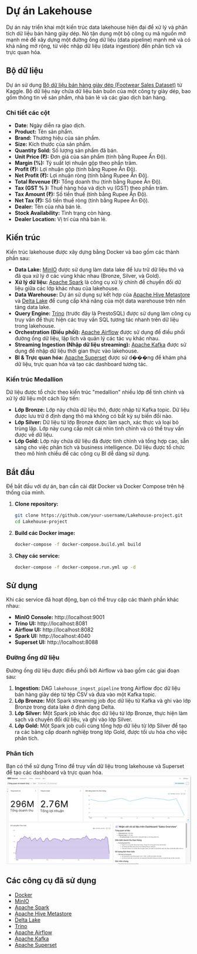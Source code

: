 # Dự án Lakehouse

Dự án này triển khai một kiến trúc data lakehouse hiện đại để xử lý và phân tích dữ liệu bán hàng giày dép. Nó tận dụng một bộ công cụ mã nguồn mở mạnh mẽ để xây dựng một đường ống dữ liệu (data pipeline) mạnh mẽ và có khả năng mở rộng, từ việc nhập dữ liệu (data ingestion) đến phân tích và trực quan hóa.

## Bộ dữ liệu

Dự án sử dụng [Bộ dữ liệu bán hàng giày dép (Footwear Sales Dataset)](https://www.kaggle.com/datasets/abdullahlahaji/footware-sales-dataset) từ Kaggle. Bộ dữ liệu này chứa dữ liệu bán buôn của một công ty giày dép, bao gồm thông tin về sản phẩm, nhà bán lẻ và các giao dịch bán hàng.

### Chi tiết các cột

*   **Date:** Ngày diễn ra giao dịch.
*   **Product:** Tên sản phẩm.
*   **Brand:** Thương hiệu của sản phẩm.
*   **Size:** Kích thước của sản phẩm.
*   **Quantity Sold:** Số lượng sản phẩm đã bán.
*   **Unit Price (₹):** Đơn giá của sản phẩm (tính bằng Rupee Ấn Độ).
*   **Margin (%):** Tỷ suất lợi nhuận gộp theo phần trăm.
*   **Profit (₹):** Lợi nhuận gộp (tính bằng Rupee Ấn Độ).
*   **Net Profit (₹):** Lợi nhuận ròng (tính bằng Rupee Ấn Độ).
*   **Total Revenue (₹):** Tổng doanh thu (tính bằng Rupee Ấn Độ).
*   **Tax (GST % ):** Thuế hàng hóa và dịch vụ (GST) theo phần trăm.
*   **Tax Amount (₹):** Số tiền thuế (tính bằng Rupee Ấn Độ).
*   **Net Tax (₹):** Số tiền thuế ròng (tính bằng Rupee Ấn Độ).
*   **Dealer:** Tên của nhà bán lẻ.
*   **Stock Availability:** Tình trạng còn hàng.
*   **Dealer Location:** Vị trí của nhà bán lẻ.

## Kiến trúc

Kiến trúc lakehouse được xây dựng bằng Docker và bao gồm các thành phần sau:

*   **Data Lake:** [MinIO](https://min.io/) được sử dụng làm data lake để lưu trữ dữ liệu thô và đã qua xử lý ở các vùng khác nhau (Bronze, Silver, và Gold).
*   **Xử lý dữ liệu:** [Apache Spark](https://spark.apache.org/) là công cụ xử lý chính để chuyển đổi dữ liệu giữa các lớp khác nhau của lakehouse.
*   **Data Warehouse:** Dự án sử dụng sự kết hợp của [Apache Hive Metastore](https://cwiki.apache.org/confluence/display/hive/hms) và [Delta Lake](https://delta.io/) để cung cấp khả năng của một data warehouse trên nền tảng data lake.
*   **Query Engine:** [Trino](https://trino.io/) (trước đây là PrestoSQL) được sử dụng làm công cụ truy vấn để thực hiện các truy vấn SQL tương tác nhanh trên dữ liệu trong lakehouse.
*   **Orchestration (Điều phối):** [Apache Airflow](https://airflow.apache.org/) được sử dụng để điều phối đường ống dữ liệu, lập lịch và quản lý các tác vụ khác nhau.
*   **Streaming Ingestion (Nhập dữ liệu streaming):** [Apache Kafka](https://kafka.apache.org/) được sử dụng để nhập dữ liệu thời gian thực vào lakehouse.
*   **BI & Trực quan hóa:** [Apache Superset](https://superset.apache.org/) được sử d���ng để khám phá dữ liệu, trực quan hóa và tạo các dashboard tương tác.

### Kiến trúc Medallion

Dữ liệu được tổ chức theo kiến trúc "medallion" nhiều lớp để tinh chỉnh và xử lý dữ liệu một cách lũy tiến:

*   **Lớp Bronze:** Lớp này chứa dữ liệu thô, được nhập từ Kafka topic. Dữ liệu được lưu trữ ở định dạng thô mà không có bất kỳ sự biến đổi nào.
*   **Lớp Silver:** Dữ liệu từ lớp Bronze được làm sạch, xác thực và loại bỏ trùng lặp. Lớp này cung cấp một cái nhìn tinh chỉnh và có thể truy vấn được về dữ liệu.
*   **Lớp Gold:** Lớp này chứa dữ liệu đã được tinh chỉnh và tổng hợp cao, sẵn sàng cho việc phân tích và business intelligence. Dữ liệu được tổ chức theo mô hình chiều để các công cụ BI dễ dàng sử dụng.

## Bắt đầu

Để bắt đầu với dự án, bạn cần cài đặt Docker và Docker Compose trên hệ thống của mình.

1.  **Clone repository:**
    ```bash
    git clone https://github.com/your-username/Lakehouse-project.git
    cd Lakehouse-project
    ```

2.  **Build các Docker image:**
    ```bash
    docker-compose -f docker-compose.build.yml build
    ```

3.  **Chạy các service:**
    ```bash
    docker-compose -f docker-compose.run.yml up -d
    ```

## Sử dụng

Khi các service đã hoạt động, bạn có thể truy cập các thành phần khác nhau:

*   **MinIO Console:** http://localhost:9001
*   **Trino UI:** http://localhost:8081
*   **Airflow UI:** http://localhost:8082
*   **Spark UI:** http://localhost:4040
*   **Superset UI:** http://localhost:8088

### Đường ống dữ liệu

Đường ống dữ liệu được điều phối bởi Airflow và bao gồm các giai đoạn sau:

1.  **Ingestion:** DAG `lakehouse_ingest_pipeline` trong Airflow đọc dữ liệu bán hàng giày dép từ tệp CSV và đưa vào một Kafka topic.
2.  **Lớp Bronze:** Một Spark streaming job đọc dữ liệu từ Kafka và ghi vào lớp Bronze trong data lake ở định dạng Delta.
3.  **Lớp Silver:** Một Spark job khác đọc dữ liệu từ lớp Bronze, thực hiện làm sạch và chuyển đổi dữ liệu, và ghi vào lớp Silver.
4.  **Lớp Gold:** Một Spark job cuối cùng tổng hợp dữ liệu từ lớp Silver để tạo ra các bảng cấp doanh nghiệp trong lớp Gold, được tối ưu hóa cho việc phân tích.

### Phân tích

Bạn có thể sử dụng Trino để truy vấn dữ liệu trong lakehouse và Superset để tạo các dashboard và trực quan hóa.
![image alt](https://github.com/CongDon1207/Lakehouse-project/blob/727c1e14e5abc9572d8722c2e4d9cb26239183b7/docs/images/dashboard%201.png)

## Các công cụ đã sử dụng

*   [Docker](https://www.docker.com/)
*   [MinIO](https://min.io/)
*   [Apache Spark](https://spark.apache.org/)
*   [Apache Hive Metastore](https://cwiki.apache.org/confluence/display/hive/hms)
*   [Delta Lake](https://delta.io/)
*   [Trino](https://trino.io/)
*   [Apache Airflow](https://airflow.apache.org/)
*   [Apache Kafka](https://kafka.apache.org/)
*   [Apache Superset](https://superset.apache.org/)
